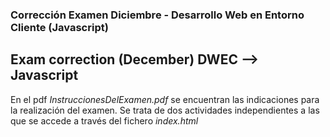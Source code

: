 ### Corrección Examen Diciembre - Desarrollo Web en Entorno Cliente (Javascript) 

## Exam correction (December) DWEC --> Javascript

En el pdf *InstruccionesDelExamen.pdf*  se encuentran las indicaciones para la realización del examen. Se trata de dos actividades independientes a las que se accede a través del fichero *index.html* 